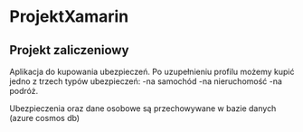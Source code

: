 # ProjektXamarin
Projekt zaliczeniowy
---

Aplikacja do kupowania ubezpieczeń.
Po uzupełnieniu profilu możemy kupić jedno z trzech typów ubezpieczeń:
-na samochód
-na nieruchomość
-na podróż.

Ubezpieczenia oraz dane osobowe są przechowywane w bazie danych (azure cosmos db)


